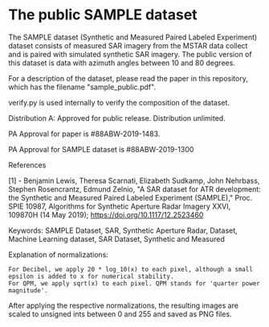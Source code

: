 # The public SAMPLE dataset

The SAMPLE dataset (Synthetic and Measured Paired Labeled Experiment) dataset consists of measured SAR imagery from the MSTAR data collect and is paired with simulated synthetic SAR imagery. The public version of this dataset is data with azimuth angles between 10 and 80 degrees. 

For a description of the dataset, please read the paper in this repository, which has the filename "sample_public.pdf". 

verify.py is used internally to verify the composition of the dataset.

Distribution A: Approved for public release. Distribution unlimited. 

PA Approval for paper is #88ABW-2019-1483.

PA Approval for SAMPLE dataset is #88ABW-2019-1300

References

[1] - Benjamin Lewis, Theresa Scarnati, Elizabeth Sudkamp, John Nehrbass, Stephen Rosencrantz, Edmund Zelnio, "A SAR dataset for ATR development: the Synthetic and Measured Paired Labeled Experiment (SAMPLE)," Proc. SPIE 10987, Algorithms for Synthetic Aperture Radar Imagery XXVI, 109870H (14 May 2019); https://doi.org/10.1117/12.2523460

Keywords: SAMPLE Dataset, SAR, Synthetic Aperture Radar, Dataset, Machine Learning dataset, SAR Dataset, Synthetic and Measured

Explanation of normalizations:

    For Decibel, we apply 20 * log_10(x) to each pixel, although a small epsilon is added to x for numerical stability.
    For QPM, we apply sqrt(x) to each pixel. QPM stands for 'quarter power magnitude'. 

After applying the respective normalizations, the resulting images are scaled to unsigned ints between 0 and 255 and saved as PNG files.
